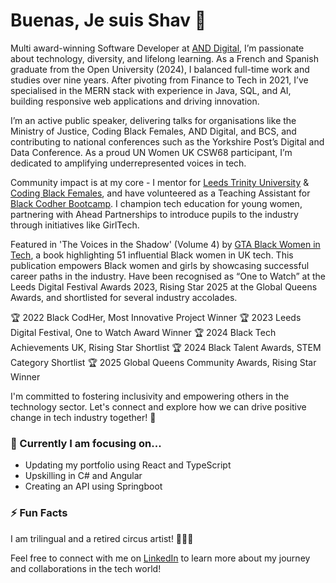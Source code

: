 # Buenas, Je suis Shav 👋

Multi award-winning Software Developer at [AND Digital](https://www.and.digital), I’m passionate about technology, diversity, and lifelong learning. As a French and Spanish graduate from the Open University (2024), I balanced full-time work and studies over nine years. After pivoting from Finance to Tech in 2021, I’ve specialised in the MERN stack with experience in Java, SQL, and AI, building responsive web applications and driving innovation.

I’m an active public speaker, delivering talks for organisations like the Ministry of Justice, Coding Black Females, AND Digital, and BCS, and contributing to national conferences such as the Yorkshire Post’s Digital and Data Conference. As a proud UN Women UK CSW68 participant, I’m dedicated to amplifying underrepresented voices in tech.

Community impact is at my core - I mentor for [Leeds Trinity University](https://www.leedstrinity.ac.uk/) & [Coding Black Females](https://codingblackfemales.com/), and have volunteered as a Teaching Assistant for [Black Codher Bootcamp](https://blackcodher.com/). I champion tech education for young women, partnering with Ahead Partnerships to introduce pupils to the industry through initiatives like GirlTech.

Featured in 'The Voices in the Shadow' (Volume 4) by [GTA Black Women in Tech](https://theblackwomenintech.com/the-voices-in-the-shadow-4/), a book highlighting 51 influential Black women in UK tech. This publication empowers Black women and girls by showcasing successful career paths in the industry. Have been recognised as “One to Watch” at the Leeds Digital Festival Awards 2023, Rising Star 2025 at the Global Queens Awards, and shortlisted for several industry accolades.

🏆 2022 Black CodHer, Most Innovative Project Winner
🏆 2023 Leeds Digital Festival, One to Watch Award Winner
🏆 2024 Black Tech Achievements UK, Rising Star Shortlist
🏆 2024 Black Talent Awards, STEM Category Shortlist
🏆 2025 Global Queens Community Awards, Rising Star Winner

I'm committed to fostering inclusivity and empowering others in the technology sector. Let's connect and explore how we can drive positive change in tech industry together! 💜

### 🔭 Currently I am focusing on...

- Updating my portfolio using React and TypeScript
- Upskilling in C# and Angular
- Creating an API using Springboot

### ⚡ Fun Facts

I am trilingual and a retired circus artist! 🤸🏾‍♀️

Feel free to connect with me on [LinkedIn](https://www.linkedin.com/in/shavana-peynado/) to learn more about my journey and collaborations in the tech world!

<!--
**sxpydo/sxpydo** is a ✨ _special_ ✨ repository because its `README.md` (this file) appears on your GitHub profile.

Here are some ideas to get you started:

- 🔭 I’m currently working on ...
- 🌱 I’m currently learning ...
- 👯 I’m looking to collaborate on ...
- 🤔 I’m looking for help with ...
- 💬 Ask me about ...
- 📫 How to reach me: ...
- 😄 Pronouns: ...
- ⚡ Fun fact: ...
-->
